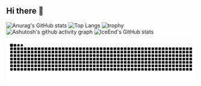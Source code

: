 ## Hi there 👋
![Anurag's GitHub stats](https://github-readme-stats.vercel.app/api?username=nanfengovo)
![Top Langs](https://github-readme-stats.vercel.app/api/top-langs/?username=nanfengovo)
![trophy](https://github-profile-trophy.vercel.app/?username=nanfengovo)
![Ashutosh's github activity graph](https://github-readme-activity-graph.vercel.app/graph?username=nanfengovo)
![IceEnd's GitHub stats](https://github-immortality.vercel.app/api?username=nanfengovo)


<!--贪吃蛇-->
<picture>
  <source media="(prefers-color-scheme: dark)" srcset="https://raw.githubusercontent.com/Peter-JXL/Peter-JXL/output/github-contribution-grid-snake-dark.svg">
  <source media="(prefers-color-scheme: light)" srcset="https://raw.githubusercontent.com/Peter-JXL/Peter-JXL/output/github-contribution-grid-snake.svg">
  <img alt="github contribution grid snake animation" src="https://raw.githubusercontent.com/Peter-JXL/Peter-JXL/output/github-contribution-grid-snake.svg">
</picture>

<!--
**nanfengovo/nanfengovo** is a ✨ _special_ ✨ repository because its `README.md` (this file) appears on your GitHub profile.

Here are some ideas to get you started:

- 🔭 I’m currently working on ...
- 🌱 I’m currently learning ...
- 👯 I’m looking to collaborate on ...
- 🤔 I’m looking for help with ...
- 💬 Ask me about ...
- 📫 How to reach me: ...
- 😄 Pronouns: ...
- ⚡ Fun fact: ...
-->

